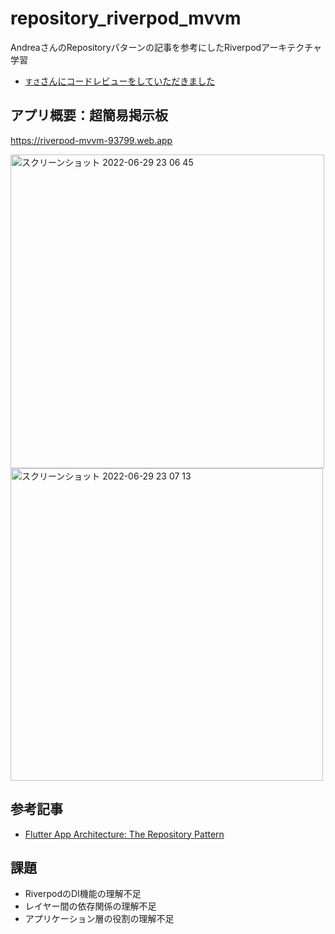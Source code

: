 # repository_riverpod_mvvm

AndreaさんのRepositoryパターンの記事を参考にしたRiverpodアーキテクチャ学習

- [`すさ`さんにコードレビューをしていただきました](https://github.com/nzmgfdprs/repository_riverpod_mvvm/issues/1)

## アプリ概要：超簡易掲示板

https://riverpod-mvvm-93799.web.app

<img width="502" alt="スクリーンショット 2022-06-29 23 06 45" src="https://user-images.githubusercontent.com/39579511/176461489-4b7554ed-362c-424c-b614-846a7a5895e4.png"><img width="500" alt="スクリーンショット 2022-06-29 23 07 13" src="https://user-images.githubusercontent.com/39579511/176461520-d7d8a8ce-6bc6-490f-96b3-84156941fd9b.png">

## 参考記事

- [Flutter App Architecture: The Repository Pattern](https://codewithandrea.com/articles/flutter-repository-pattern/)

## 課題

- RiverpodのDI機能の理解不足
- レイヤー間の依存関係の理解不足
- アプリケーション層の役割の理解不足
